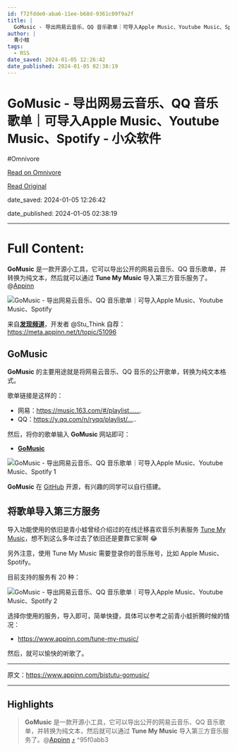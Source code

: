 ```yaml
---
id: f72fdde0-aba6-11ee-b68d-9361c09f9a2f
title: |
  GoMusic - 导出网易云音乐、QQ 音乐歌单｜可导入Apple Music、Youtube Music、Spotify - 小众软件
author: |
  青小蛙
tags:
  - RSS
date_saved: 2024-01-05 12:26:42
date_published: 2024-01-05 02:38:19
---
```


# GoMusic - 导出网易云音乐、QQ 音乐歌单｜可导入Apple Music、Youtube Music、Spotify - 小众软件
#Omnivore

[Read on Omnivore](https://omnivore.app/me/go-music-qq-apple-music-youtube-music-spotify-18cd8cdb5f4)

[Read Original](https://www.appinn.com/bistutu-gomusic/)

date_saved: 2024-01-05 12:26:42

date_published: 2024-01-05 02:38:19

--- 

# Full Content: 

**GoMusic** 是一款开源小工具，它可以导出公开的网易云音乐、QQ 音乐歌单，并转换为纯文本，然后就可以通过 **Tune My Music** 导入第三方音乐服务了。@[Appinn](https://www.appinn.com/bistutu-gomusic/)

![GoMusic - 导出网易云音乐、QQ 音乐歌单｜可导入Apple Music、Youtube Music、Spotify](https://proxy-prod.omnivore-image-cache.app/1608x700,snspT6TorN9tLSg5N2UEsQlU_EZxObLfs0VupkpDZNtQ/https://www.appinn.com/wp-content/uploads/2024/01/Appinn-feature-images-22.jpg "GoMusic - 导出网易云音乐、QQ 音乐歌单｜可导入Apple Music、Youtube Music、Spotify 1")

来自[**发现频道**](https://meta.appinn.net/c/faxian/10)，开发者 @Stu\_Think 自荐：<https://meta.appinn.net/t/topic/51096>

## **GoMusic**

**GoMusic** 的主要用途就是将网易云音乐、QQ 音乐的公开歌单，转换为纯文本格式。

歌单链接是这样的：

* 网易：https://music.163.com/#/playlist…….
* QQ：https://y.qq.com/n/ryqq/playlist/…..

然后，将你的歌单输入 **GoMusic** 网站即可：

* **[GoMusic](https://music.unmeta.cn/)**

![GoMusic - 导出网易云音乐、QQ 音乐歌单｜可导入Apple Music、Youtube Music、Spotify 1](https://proxy-prod.omnivore-image-cache.app/982x1069,sQqNFQAsgEiFk2UU-enEVyJks-jTyosFJXCDY-tJTPa0/https://www.appinn.com/wp-content/uploads/2024/01/Appinn-2024-01-05-15.22.30@2x.jpg "GoMusic - 导出网易云音乐、QQ 音乐歌单｜可导入Apple Music、Youtube Music、Spotify 2")

**GoMusic** 在 [GitHub](https://github.com/Bistutu/GoMusic) 开源，有兴趣的同学可以自行搭建。

## 将歌单导入第三方服务

导入功能使用的依旧是青小蛙曾经介绍过的在线迁移喜欢音乐列表服务 [Tune My Music](https://www.tunemymusic.com/zh-CN/transfer)，想不到这么多年过去了依旧还是要靠它家啊 😂

另外注意，使用 Tune My Music 需要登录你的音乐账号，比如 Apple Music、Spotify。

目前支持的服务有 20 种：

![GoMusic - 导出网易云音乐、QQ 音乐歌单｜可导入Apple Music、Youtube Music、Spotify 2](https://proxy-prod.omnivore-image-cache.app/1254x1010,sSF1qELalPrhVQ6KuBrTgGbjCcWDOG1LXLtdZTXwlo-0/https://www.appinn.com/wp-content/uploads/2024/01/Appinn-2024-01-05-15.25.02@2x.jpg "GoMusic - 导出网易云音乐、QQ 音乐歌单｜可导入Apple Music、Youtube Music、Spotify 3")

选择你使用的服务，导入即可，简单快捷，具体可以参考之前青小蛙折腾时候的情况：

* <https://www.appinn.com/tune-my-music/>

然后，就可以愉快的听歌了。

---

原文：https://www.appinn.com/bistutu-gomusic/

---

## Highlights

> **GoMusic** 是一款开源小工具，它可以导出公开的网易云音乐、QQ 音乐歌单，并转换为纯文本，然后就可以通过 **Tune My Music** 导入第三方音乐服务了。@[Appinn](https://www.appinn.com/bistutu-gomusic/) [⤴️](https://omnivore.app/me/go-music-qq-apple-music-youtube-music-spotify-18cd8cdb5f4#95f0abb3-7c47-4c69-9cc6-143680dd85c1)  ^95f0abb3

